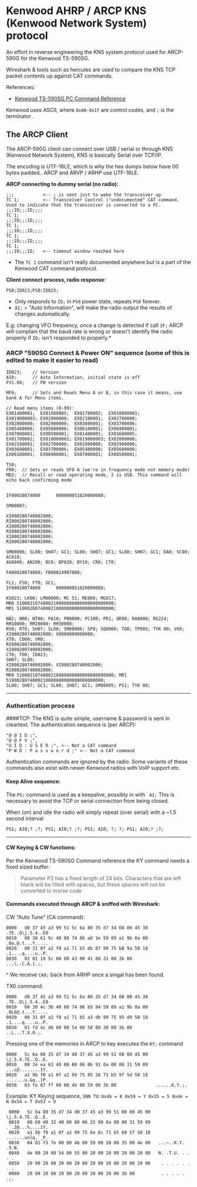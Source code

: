 # Kenwood AHRP / ARCP KNS (Kenwood Network System) protocol

An effort in reverse engineering the KNS system protocol used for ARCP-590G for the Kenwood TS-590SG.

Wireshark & tools such as hercules are used to compare the KNS TCP packet contents up against CAT commands.

References:

* [Kenwood TS-590SG PC Command Reference](https://www.kenwood.com/i/products/info/amateur/pdf/ts_590_g_pc_command_e.pdf)

Kenwood uses ASCII, where `0x00-0x1f` are control codes, and `;` is the terminator .

## The ARCP Client

The ARCP-590G client can connect over USB / serial or through KNS (Kenwood Network System), KNS is basically Serial over TCP/IP.

The encoding is UTF-16LE, which is why the hex dumps below have 00 bytes padded..
ARCP and ARVP / ARHP use UTF-16LE.


**ARCP connecting to dummy serial (no radio):**
```
;;;           <-- ; is sent just to wake the transceiver up
TC 1;         <-- Transceiver Control ("undocumented" CAT command. Used to indicate that the transceiver is connected to a PC.
;;;ID;;;ID;;;;
TC 1;
;;;ID;;;ID;;;;
TC 1;
;;;ID;;;ID;;;;
TC 1;
;;;ID;;;ID;;;;
TC 1;
;;;ID;;;ID;   <-- timeout window reached here
```

* The `TC 1` command isn't really documented anywhere but is a part of the Kenwood CAT command protocol.


**Client connect process, radio response:**
```
PS0;ID023;PS0;ID023;
```

* Only responds to `ID;` in `PS0` power state, repeats `PS0` forever.
* `AI;` = "Auto Information", will make the radio output the results of changes automatically.

E.g: changing VFO frequency, once a change is detected if call `IF;`
ARCP will complain that the baud rate is wrong or doesn't identify the radio properly if `ID;` isn't responded to properly.*

### ARCP "590SG Connect & Power ON" sequence (some of this is edited to make it easier to read)

```
ID023;    // Version
AI0;      // Auto Information, initial state is off
FV1.04;   // FW version

MF0;      // Sets and Reads Menu A or B, in this case it means, use bank A for Menu items.

// Read menu items (0-99):
EX01400001;  EX01600005;  EX01700002;  EX018000001; 
EX019000003; EX02000000;  EX02100001;  EX02700000; 
EX02800000;  EX02900000;  EX03600001;  EX03700006; 
EX05400000;  EX05600000;  EX06100001;  EX06900001; 
EX07000001;  EX08500001;  EX01400001;  EX01600005; 
EX01700002;  EX018000001; EX019000003; EX02000000; 
EX02100001;  EX02700000;  EX02800000;  EX02900000; 
EX03600001;  EX03700006;  EX05400000;  EX05600000; 
EX06100001;  EX06900001;  EX07000001;  EX08500001; 

TS0;
FR0;  // Sets or reads VFO A (we're in frequency mode not memory mode) 
MD2;  // Recall or read operating mode, 2 is USB. This command will echo back confirming mode 


IF00028074000      000000051020000080; 

SM00007; 

XI000280740002000; 
RI000280740002000; 
XI000280740002000; 
RI000280740002000; 
XI000280740002000; 
RI000280740002000; 

SM00006; SL00; SH07; GC1; SL00; SH07; GC1; SL00; SH07; GC1; DA0; SC00; AC010; 
AG0000; AN200; BC0; BP020; BY10; CR0; CT0; 

FA00028074000; FB00024907000; 

FL1; FS0; FT0; GC1; 
IF00028074000      000000051020000080; 

KS023; LK00; LM00000; MC 51; ME000; MG017; 
MR0 5100021074000210080800000000000000000; 
MR1 5100028074000210080800000000000000000; 

NB2; NR0; NT00; PA10; PB0000; PC100; PR1; QR00; RA0000; RG224; RM10000; RM20000; RM30000; 
RS0; RT0; SH07; SL00; SM00006; SP0; SQ0000; TO0; TP005; TYK 00; VX0; 
XI000280740002000; XO000000000000; 
XT0; CD00; VR0; 
RI000280740002000;
XI000280740002000; 
CT0; TO0; ID023; 
SH07; SL00; 
XI000280740002000; XI000280740002000; 
RI000280740002000; 
MR0 5100021074000210080800000000000000000; MR1 
5100028074000210080800000000000000000;
SL00; SH07; GC1; SL00; SH07; GC1; SM00005; PS1; TYK 00; 
```

---

### Authentication process

####TCP:
The KNS is quite simple, username & password is sent in cleartext.
The authentication sequence is (per ARCP):

```
"@ @ I D ;",
"@ @ F V ;",
"U I D : U S E R ;", <-- Not a CAT command
"P W D : P a s s w o r d ;" <-- Not a CAT command
```
Authentication commands are ignored by the radio.
Some variants of these commands also exist with newer Kenwood radios with VoIP support etc.

#### Keep Alive sequence:

The `PS;` command is used as a keepalive, possibly in with ` AI;`
This is necessary to avoid the TCP or serial connection from being closed.

When (on) and idle the radio will simply repeat (over serial) with a ~1.5 second interval
```
PS1; AI0;? ;?; PS1; AI0;? ;?; PS1; AI0; ?; ?; PS1; AI0;? ;?;
```
---

#### CW Keying & CW functions:

Per the Kenwood TS-590SG Command reference the KY command needs a fixed sized buffer:
>Parameter P2 has a fixed length of 24 bits. Characters that are
>left blank will be filled with spaces, but these spaces will not be
>converted to morse code

#### Commands executed through ARCP & sniffed with Wireshark:

CW "Auto Tune" (CA command):
```hexdump
0000   d0 37 45 a3 99 51 5c 6a 80 35 d7 34 08 00 45 38   .7E..Q\j.5.4..E8
0010   00 30 61 9c 40 00 74 06 a0 1e 59 09 a1 9b 0a 00   .0a.@.t...Y.....
0020   00 31 0f a2 f0 a1 71 b5 db 87 99 75 b8 9a 50 18   .1....q....u..P.
0030   02 01 19 5c 00 00 43 00 41 00 31 00 3b 00         ...\..C.A.1.;.
```

^ We receive `CA0;` back from ARHP once a singal has been found.

TX0 command:
```hexdump
0000   d0 37 45 a3 99 51 5c 6a 80 35 d7 34 08 00 45 38   .7E..Q\j.5.4..E8
0010   00 30 4c 36 40 00 74 06 b5 84 59 09 a1 9b 0a 00   .0L6@.t...Y.....
0020   00 31 0f a2 f0 a1 71 b5 a3 db 99 75 95 d0 50 18   .1....q....u..P.
0030   01 fd 4c d6 00 00 54 00 58 00 30 00 3b 00         ..L...T.X.0.;.
```
Pressing one of the memories in ARCP to key executes the `KY;` command
```hexdump
0000   5c 6a 80 35 d7 34 d0 37 45 a3 99 51 08 00 45 00   \j.5.4.7E..Q..E.
0010   00 2e ea 63 40 00 80 06 0b 91 0a 00 00 31 59 09   ...c@........1Y.
0020   a1 9b f0 a1 0f a2 99 75 95 26 71 b5 9f 5d 50 18   .......u.&q..]P.
0030   03 fe 87 ff 00 00 4b 00 59 00 3b 00               ......K.Y.;.
```

Example: KY Keying sequence, `5NN TU`: `0x4b = K 0x59 = Y 0x35 = 5 0x4e = N 0x54 = T 0x53 = U`

```hexdump
 0000   5c 6a 80 35 d7 34 d0 37 45 a3 99 51 08 00 45 00   \j.5.4.7E..Q..E.
 0010   00 60 d0 32 40 00 80 06 25 90 0a 00 00 31 59 09   .`.2@...%....1Y.
 0020   a1 9b f0 a1 0f a2 99 75 6e 6c 71 b5 60 5f 50 18   .......unlq.`_P.
 0030   04 01 f3 7e 00 00 4b 00 59 00 20 00 35 00 4e 00   ...~..K.Y. .5.N.
 0040   4e 00 20 00 54 00 55 00 20 00 20 00 20 00 20 00   N. .T.U. . . . .
 0050   20 00 20 00 20 00 20 00 20 00 20 00 20 00 20 00    . . . . . . . .
 0060   20 00 20 00 20 00 20 00 20 00 20 00 3b 00          . . . . . .;.
 ```